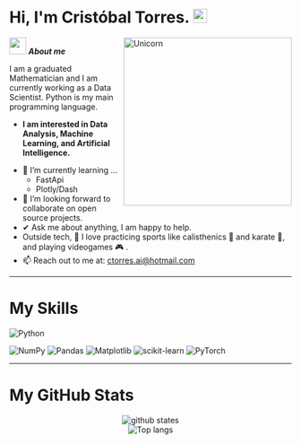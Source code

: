 # Hi, I'm Cristóbal Torres. <img src="https://media.giphy.com/media/hvRJCLFzcasrR4ia7z/giphy.gif" width="25px">

<img align="right" width=300px alt="Unicorn" src="https://c.tenor.com/GN73MKBawZYAAAAi/busy-cute.gif" />

<img src="https://media.giphy.com/media/ObNTw8Uzwy6KQ/giphy.gif" width="30px">&nbsp;***About me***

I am a graduated Mathematician and I am currently working as a Data Scientist. Python is my main programming language. 
* **I am interested in Data Analysis, Machine Learning, and Artificial Intelligence.**
- 🌱 I’m currently learning ...
  - FastApi
  - Plotly/Dash
- 👯 I’m looking forward to collaborate on open source projects.
- ✔ Ask me about anything, I am happy to help.
- Outside tech, 💜 I love practicing sports like calisthenics 🤸 and karate 🥋, and playing videogames 🎮 . <br>
- 📫 Reach out to me at: <a href="ctorres.ai@hotmail.com">ctorres.ai@hotmail.com</a>


---------------------------------------------------------------------------------------------------------------------

# My Skills

![Python](https://img.shields.io/badge/python-3670A0?style=for-the-badge&logo=python&logoColor=ffdd54)

![NumPy](https://img.shields.io/badge/numpy-%23013243.svg?style=for-the-badge&logo=numpy&logoColor=white)
![Pandas](https://img.shields.io/badge/pandas-%23150458.svg?style=for-the-badge&logo=pandas&logoColor=white)
![Matplotlib](https://img.shields.io/badge/Matplotlib-%23ffffff.svg?style=for-the-badge&logo=Matplotlib&logoColor=black)
![scikit-learn](https://img.shields.io/badge/scikit--learn-%23F7931E.svg?style=for-the-badge&logo=scikit-learn&logoColor=white)
![PyTorch](https://img.shields.io/badge/PyTorch-%23EE4C2C.svg?style=for-the-badge&logo=PyTorch&logoColor=white)


---------------------------------------------------------------------------------------------------------------------

# My GitHub Stats

<p align="center"> 
  <img src="https://github-readme-stats.vercel.app/api?username=CrisLeaf&count_private=true&show_icons=true&theme=apprentice" alt="github states"> 
  <br>
  <img src="https://github-readme-stats.vercel.app/api/top-langs/?username=CrisLeaf&exclude_repo=klee1611.github.io&layout=compact&theme=apprentice" alt="Top langs">
</p>

